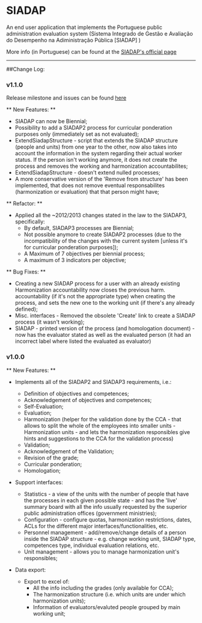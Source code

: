 # SIADAP

An end user application that implements the Portuguese public administration evaluation system (Sistema Integrado de Gestão e Avaliação do Desempenho na Adiministração Pública [SIADAP] )

More info (in Portuguese) can be found at the [SIADAP's official page](http://www.dgap.gov.pt/index.cfm?OBJID=83ddd323-6047-46db-b137-6a732c8c2202)

---
##Change Log:

### v1.1.0 

Release milestone and issues can be found [here](https://github.com/ist-dsi/siadap/issues?milestone=1&state=closed)

** New Features: **
	
- SIADAP can now be Biennial;
- Possibility to add a SIADAP2 process for curricular ponderation purposes only (immediately set as not evaluated);
- ExtendSiadapStructure - script that extends the SIADAP structure (people and units) from one year to the other, now also takes into account the information in the system regarding their actual worker status. If the person isn't working anymore, it does not create the process and removes the working and harmonization accountabilites;
- ExtendSiadapStructure - doesn't extend nulled processes;
- A more conservative version of the 'Remove from structure' has been implemented, that does not remove eventual responsabilites (harmonization or evaluation) that that person might have;

** Refactor: **

 - Applied all the ~2012/2013 changes stated in the law to the SIADAP3, specifically:
 	- By default, SIADAP3 processes are Biennial;
 	- Not possible anymore to create SIADAP2 processes (due to the incompatibility of the changes with the current system [unless it's for curricular ponderation purposes]);
 	- A Maximum of 7 objectives per biennial process;
 	- A maximum of 3 indicators per objective;
 	
** Bug Fixes: **

 - Creating a new SIADAP process for a user with an already existing Harmonization accountability now closes the previous harm. accountability (if it's not the appropriate type) when creating the process, and sets the new one to the working unit (if there's any already defined);
 - Misc. interfaces - Removed the obsolete 'Create' link to create a SIADAP process (it wasn't working);
 - SIADAP - printed version of the process (and homologation document) - now has the evaluator stated as well as the evaluated person (it had an incorrect label where listed the evaluated as evaluator)

### v1.0.0

** New Features: **

 - Implements all of the SIADAP2 and SIADAP3 requirements, i.e.:
 	- Definition of objectives and competences;
 	- Acknowledgement of objectives and competences;
 	- Self-Evaluation;
 	- Evaluation;
 	- Harmonization (helper for the validation done by the CCA - that allows to split the whole of the employees into smaller units - Harmonization units - and lets the harmonization responsibles give hints and suggestions to the CCA for the validation process)
 	- Validation;
 	- Acknowledgement of the Validation;
 	- Revision of the grade;
 	- Curricular ponderation;
 	- Homologation;
 
 - Support interfaces:
 	- Statistics - a view of the units with the number of people that have the processes in each given possible state - and has the 'live' summary board with all the info usually requested by the superior public administration offices (government ministries);
 	- Configuration - configure quotas, harmonization restrictions, dates, ACLs for the different major interfaces/functionalities, etc.
 	- Personnel management - add/remove/change details of a person inside the SIADAP structure - e.g. change working unit, SIADAP type, competences type, individual evaluation relations, etc.
 	- Unit management - allows you to manage harmonization unit's responsibles;
 	
- Data export:
	- Export to excel of:
		- All the info including the grades (only available for CCA);
		- The harmonization structure (i.e. which units are under which harmonization units);
		- Information of evaluators/evaluted people grouped by main working unit;
 	
	